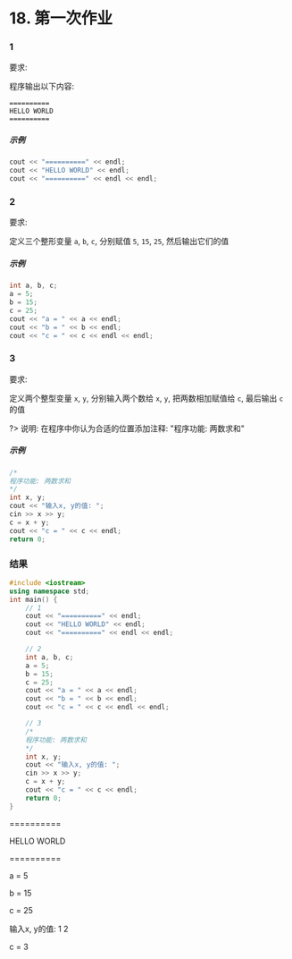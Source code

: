 # 18. 第一次作业

### 1

要求:

程序输出以下内容:

```text
==========
HELLO WORLD
==========
```

##### 示例

```cpp
cout << "==========" << endl;
cout << "HELLO WORLD" << endl;
cout << "==========" << endl << endl;
```

### 2

要求:

定义三个整形变量 `a`, `b`, `c`, 分别赋值 `5`, `15`, `25`, 然后输出它们的值

##### 示例

```cpp
int a, b, c;
a = 5;
b = 15;
c = 25;
cout << "a = " << a << endl;
cout << "b = " << b << endl;
cout << "c = " << c << endl << endl;
```

### 3

要求:

定义两个整型变量 `x`, `y`, 分别输入两个数给 `x`, `y`, 把两数相加赋值给 `c`, 最后输出 `c` 的值

?> 说明: 在程序中你认为合适的位置添加注释: "程序功能: 两数求和"

##### 示例

```cpp
/*
程序功能: 两数求和
*/
int x, y;
cout << "输入x, y的值: ";
cin >> x >> y;
c = x + y;
cout << "c = " << c << endl;
return 0;
```

### 结果

```cpp
#include <iostream>
using namespace std;
int main() {
    // 1
    cout << "==========" << endl;
    cout << "HELLO WORLD" << endl;
    cout << "==========" << endl << endl;

    // 2
    int a, b, c;
    a = 5;
    b = 15;
    c = 25;
    cout << "a = " << a << endl;
    cout << "b = " << b << endl;
    cout << "c = " << c << endl << endl;

    // 3
    /*
    程序功能: 两数求和
    */
    int x, y;
    cout << "输入x, y的值: ";
    cin >> x >> y;
    c = x + y;
    cout << "c = " << c << endl;
    return 0;
}
```

<output data-lang="output">

==========

HELLO WORLD

==========


a = 5

b = 15

c = 25


输入x, y的值: 1 2

c = 3

</output>